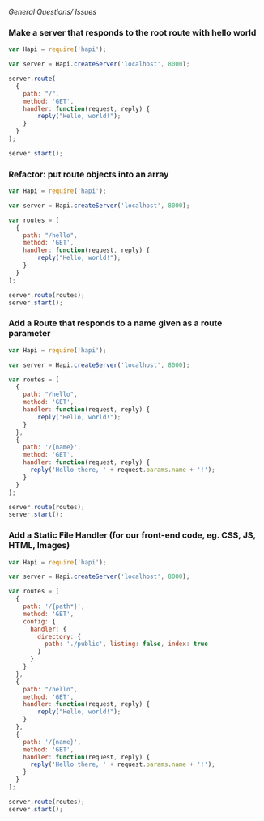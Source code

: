 *General Questions/ Issues*

### Make a server that responds to the root route with hello world

```javascript
var Hapi = require('hapi');

var server = Hapi.createServer('localhost', 8000);

server.route(  
  {
    path: "/",
    method: 'GET',
    handler: function(request, reply) {
        reply("Hello, world!");
    }
  }
);

server.start();
```

### Refactor: put route objects into an array
```javascript
var Hapi = require('hapi');

var server = Hapi.createServer('localhost', 8000);

var routes = [
  {
    path: "/hello",
    method: 'GET',
    handler: function(request, reply) {
        reply("Hello, world!");
    }
  }
];

server.route(routes);
server.start();
```
### Add a Route that responds to a name given as a route parameter
```Javascript
var Hapi = require('hapi');

var server = Hapi.createServer('localhost', 8000);

var routes = [
  {
    path: "/hello",
    method: 'GET',
    handler: function(request, reply) {
        reply("Hello, world!");
    }
  },
  {
    path: '/{name}',
    method: 'GET',
    handler: function(request, reply) {
      reply('Hello there, ' + request.params.name + '!');
    }
  }
];

server.route(routes);
server.start();
```

### Add a Static File Handler (for our front-end code, eg. CSS, JS, HTML, Images)
```javascript 
var Hapi = require('hapi');

var server = Hapi.createServer('localhost', 8000);

var routes = [
  {
    path: '/{path*}',
    method: 'GET',
    config: {
      handler: { 
        directory: { 
          path: './public', listing: false, index: true
        }
      }
    } 
  },
  {
    path: "/hello",
    method: 'GET',
    handler: function(request, reply) {
        reply("Hello, world!");
    }
  },
  {
    path: '/{name}',
    method: 'GET',
    handler: function(request, reply) {
      reply('Hello there, ' + request.params.name + '!');
    }
  }
];

server.route(routes);
server.start();
```